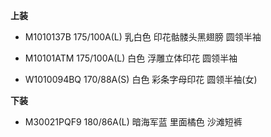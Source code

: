 **上装**

- M1010137B 175/100A(L) 乳白色 印花骷髅头黑翅膀 圆领半袖

- M10101ATM 175/100A(L) 白色 浮雕立体印花 圆领半袖

- W1010094BQ 170/88A(S) 白色 彩条字母印花 圆领半袖(女)


**下装**

- M30021PQF9 180/86A(L) 暗海军蓝 里面橘色 沙滩短裤